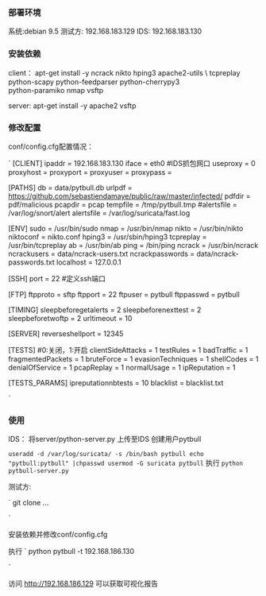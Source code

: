 
### 部署环境

系统:debian 9.5
测试方: 192.168.183.129
IDS: 192.168.183.130

### 安装依赖

client：
apt-get install -y ncrack nikto hping3 apache2-utils \ 
tcpreplay python-scapy python-feedparser python-cherrypy3 \
python-paramiko nmap vsftp

server:
apt-get install -y apache2 vsftp

### 修改配置
conf/config.cfg配置情况：

`
[CLIENT]
ipaddr                  = 192.168.183.130
iface                   = eth0 #IDS抓包网口
useproxy                = 0
proxyhost               =
proxyport               =
proxyuser               =
proxypass               =

[PATHS]
db                      = data/pytbull.db
urlpdf                  = https://github.com/sebastiendamaye/public/raw/master/infected/
pdfdir                  = pdf/malicious
pcapdir                 = pcap
tempfile                = /tmp/pytbull.tmp
#alertsfile              = /var/log/snort/alert
alertsfile              = /var/log/suricata/fast.log

[ENV]
sudo                    = /usr/bin/sudo
nmap                    = /usr/bin/nmap
nikto                   = /usr/bin/nikto
niktoconf               = nikto.conf
hping3                  = /usr/sbin/hping3
tcpreplay               = /usr/bin/tcpreplay
ab                      = /usr/bin/ab
ping                    = /bin/ping
ncrack                  = /usr/bin/ncrack
ncrackusers             = data/ncrack-users.txt
ncrackpasswords         = data/ncrack-passwords.txt
localhost               = 127.0.0.1

[SSH]
port                    = 22 #定义ssh端口

[FTP]
ftpproto                = sftp
ftpport                 = 22
ftpuser                 = pytbull
ftppasswd               = pytbull

[TIMING]
sleepbeforegetalerts    = 2
sleepbeforenexttest     = 2
sleepbeforetwoftp       = 2
urltimeout              = 10

[SERVER]
reverseshellport        = 12345

[TESTS]     #0:关闭，1:开启
clientSideAttacks       = 1 
testRules               = 1
badTraffic              = 1
fragmentedPackets       = 1
bruteForce              = 1
evasionTechniques       = 1
shellCodes              = 1
denialOfService         = 1
pcapReplay              = 1
normalUsage             = 1
ipReputation            = 1

[TESTS_PARAMS]
ipreputationnbtests     = 10
blacklist 		= blacklist.txt 

`

### 使用

IDS：
将server/python-server.py 上传至IDS
创建用户pytbull

`
useradd -d /var/log/suricata/ -s /bin/bash pytbull
echo "pytbull:pytbull" |chpasswd
usermod -G suricata pytbull
`
执行
`
python pytbull-server.py
`

测试方:

`
git clone ...

`

安装依赖并修改conf/config.cfg

执行
`
 python pytbull -t 192.168.186.130

`


访问 http://192.168.186.129 可以获取可视化报告
